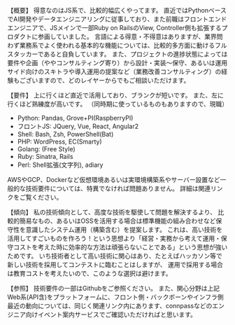 【概要】
得意なのはJS系で、比較的幅広くやってます。
直近ではPythonベースでAI開発やデータエンジニアリングに従事しており、また前職はフロントエンドエンジニアで、JSメインで一部Ruby on RailsのView, Controller側も拡張するプロダクトに参画していました。
言語による得意・不得意はありますが、業界問わず業務系でよく使われる基本的な機能については、比較的多方面に動けるフルスタッカーであると自負しています。
また、プロジェクトの進捗状態によっては要件や企画（ややコンサルティング寄り）から設計・実装～保守、あるいは運用サイド向けのスキトラや導入運用の提案など（業務改善コンサルティング）の経験もございますので、どのレイヤーからでもご相談いただけます。

【要件】
上に行くほど直近で活用しており、ブランクが短いです。
また、左に行くほど熟練度が高いです。
（同時期に使っているものもありますので、現職）

- Python: Pandas, Grove+PI(RaspberryPI)
- フロントJS: JQuery, Vue, React, Angular2
- Shell: Bash, Zsh, PowerShell(Bat)
- PHP: WordPress, EC(Smarty)
- Golang: (Free Style)
- Ruby: Sinatra, Rails
- Perl: Shell拡張(文字列), adiary

AWSやGCP、Dockerなど仮想環境あるいは実環境構築系やサーバー設置など一般的な技術要件については、特異でなければ問題ありません。
詳細は関連リンクをご覧ください。

【傾向】
私の技術傾向として、高度な技術を駆使して問題を解決するより、
比較的簡易なもの、あるいはOSSを活用する場合は標準機能の組み合わせなど保守性を意識したシステム運用（構築含む）を提案します。
これは、高い技術を活用してすごいものを作ろう！という思想より「経営・実務から考えて運用・保守コストを考えた時に効率的な方法は頑張らないことである」という思想が強いためです。
いち技術者として高い技術に関心はあり、たとえばハッカソン等で新しい技術を採用してコンテストに臨むことはしますが、
運用で採用する場合は教育コストを考えたいので、このような選択は避けます。

【参照】
技術要件の一部はGithubをご参照ください。
また、関心分野は上記Web系(API含)をプラットフォームに、フロント側・バックボーンやインフラ側
最近の動向については、同じく関連リンク内にあります、connpassなどのエンジニア向けイベント案内サービスでご確認いただければと思います。
